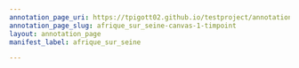 ```yaml
---
annotation_page_uri: https://tpigott02.github.io/testproject/annotations/afrique_sur_seine-canvas-1-timpoint.json
annotation_page_slug: afrique_sur_seine-canvas-1-timpoint
layout: annotation_page
manifest_label: afrique_sur_seine

---
```

